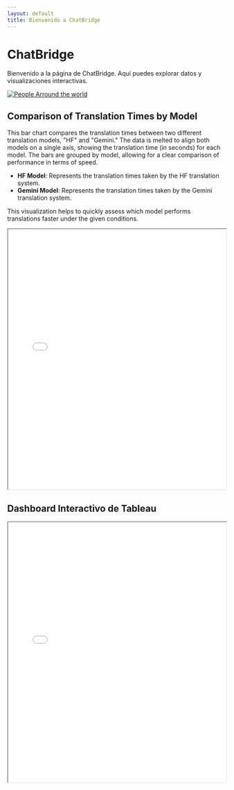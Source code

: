 ```yaml
---
layout: default
title: Bienvenido a ChatBridge
---
```


# ChatBridge
Bienvenido a la página de ChatBridge. Aquí puedes explorar datos y visualizaciones interactivas.

<div class='tableauPlaceholder' id='viz1724256313985' style='position: relative'><noscript><a href='#'><img alt='People Arround the world ' src='https:&#47;&#47;public.tableau.com&#47;static&#47;images&#47;5X&#47;5XGHZWKPX&#47;1_rss.png' style='border: none' /></a></noscript><object class='tableauViz'  style='display:none;'><param name='host_url' value='https%3A%2F%2Fpublic.tableau.com%2F' /> <param name='embed_code_version' value='3' /> <param name='path' value='shared&#47;5XGHZWKPX' /> <param name='toolbar' value='yes' /><param name='static_image' value='https:&#47;&#47;public.tableau.com&#47;static&#47;images&#47;5X&#47;5XGHZWKPX&#47;1.png' /> <param name='animate_transition' value='yes' /><param name='display_static_image' value='yes' /><param name='display_spinner' value='yes' /><param name='display_overlay' value='yes' /><param name='display_count' value='yes' /><param name='language' value='es-ES' /><param name='filter' value='publish=yes' /></object></div>                <script type='text/javascript'>                    var divElement = document.getElementById('viz1724256313985');                    var vizElement = divElement.getElementsByTagName('object')[0];                    vizElement.style.width='100%';vizElement.style.height=(divElement.offsetWidth*0.75)+'px';                    var scriptElement = document.createElement('script');                    scriptElement.src = 'https://public.tableau.com/javascripts/api/viz_v1.js';                    vizElement.parentNode.insertBefore(scriptElement, vizElement);                </script>

## Comparison of Translation Times by Model

This bar chart compares the translation times between two different translation models, "HF" and "Gemini." The data is melted to align both models on a single axis, showing the translation time (in seconds) for each model. The bars are grouped by model, allowing for a clear comparison of performance in terms of speed.

- **HF Model**: Represents the translation times taken by the HF translation system.
- **Gemini Model**: Represents the translation times taken by the Gemini translation system.

This visualization helps to quickly assess which model performs translations faster under the given conditions.

<iframe src="Resources/comparison_translation_times.html" width="100%" height="600px"></iframe>

## Dashboard Interactivo de Tableau
<iframe src="tableau_dashboard.html" width="100%" height="600px"></iframe>
